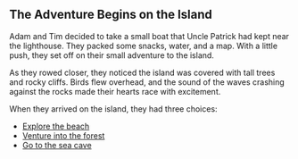 ## The Adventure Begins on the Island

Adam and Tim decided to take a small boat that Uncle Patrick had kept near the lighthouse. They packed some snacks, water, and a map. With a little push, they set off on their small adventure to the island.

As they rowed closer, they noticed the island was covered with tall trees and rocky cliffs. Birds flew overhead, and the sound of the waves crashing against the rocks made their hearts race with excitement.

When they arrived on the island, they had three choices:

- [Explore the beach](beach.md)
- [Venture into the forest](forest.md)
- [Go to the sea cave](seacave.md)